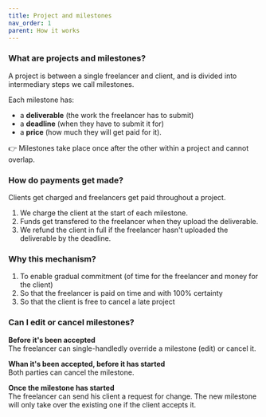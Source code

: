 ```yaml
---
title: Project and milestones
nav_order: 1
parent: How it works
---
```


### What are projects and milestones?

A project is between a single freelancer and client, and is divided into intermediary steps we call milestones.

Each milestone has:

- a **deliverable** (the work the freelancer has to submit)
- a **deadline** (when they have to submit it for)
- a **price** (how much they will get paid for it).

👉 Milestones take place once after the other within a project and cannot overlap.

<!-- ### Can I cancel or edit a milestone or project? -->

<!-- Both parties can cancel a whole project or any of its milestones before they start. A freelancer can override a project that hasn't been accepted yet.

If the project has already been accepted, the freelancer has to send a request for change his client will have to accept. -->

### How do payments get made?

Clients get charged and freelancers get paid throughout a project.

1. We charge the client at the start of each milestone.
2. Funds get transfered to the freelancer when they upload the deliverable.
3. We refund the client in full if the freelancer hasn't uploaded the deliverable by the deadline.

### Why this mechanism?

1. To enable gradual commitment (of time for the freelancer and money for the client)
2. So that the freelancer is paid on time and with 100% certainty
3. So that the client is free to cancel a late project

### Can I edit or cancel milestones?

**Before it's been accepted**  
The freelancer can single-handledly override a milestone (edit) or cancel it.

**Whan it's been accepted, before it has started**  
Both parties can cancel the milestone.

**Once the milestone has started**  
The freelancer can send his client a request for change. The new milestone will only take over the existing one if the client accepts it.

<!-- ### Why do you hold funds?

Only way to guaranty:

-

It enables gradual commitment on both sides. At any given point, both parties are only committed as far as the current milestone goes,

Just risking as much as the current ongoing milestone. Each side is only committed as far.
Client and freelancer do not -->
